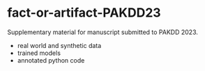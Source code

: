 # fact-or-artifact-PAKDD23
Supplementary material for manuscript submitted to PAKDD 2023.

- real world and synthetic data
- trained models
- annotated python code

